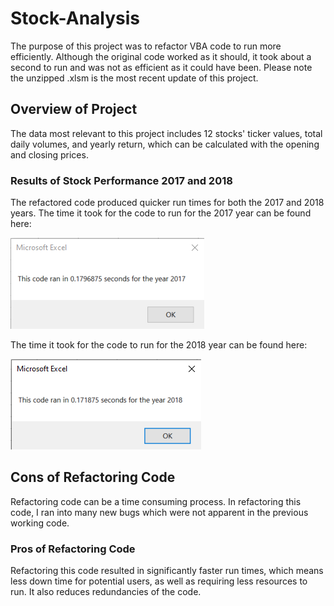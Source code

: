 # Stock-Analysis

The purpose of this project was to refactor VBA code to run more efficiently. Although the original code worked as it should, it took about a second to run and was not as efficient as it could have been. Please note the unzipped .xlsm is the most recent update of this project.

## Overview of Project

The data most relevant to this project includes 12 stocks' ticker values, total daily volumes, and yearly return, which can be calculated with the opening and closing prices.

### Results of Stock Performance 2017 and 2018

The refactored code produced quicker run times for both the 2017 and 2018 years. The time it took for the code to run for the 2017 year can be found here:

![VBA_Challenge_2017](Resources/VBA_Challenge_2017.PNG)

The time it took for the code to run for the 2018 year can be found here: 

![VBA_Challenge_2018](Resources/VBA_Challenge_2018.PNG)

## Cons of Refactoring Code

Refactoring code can be a time consuming process. In refactoring this code, I ran into many new bugs which were not apparent in the previous working code.

### Pros of Refactoring Code

Refactoring this code resulted in significantly faster run times, which means less down time for potential users, as well as requiring less resources to run. It also reduces redundancies of the code. 
